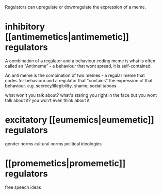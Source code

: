 Regulators can upregulate or downregulate the expression of a meme. 
# inhibitory [[antimemetics|antimemetic]] regulators
A combination of a regulator and a behaviour coding meme is what is often called an "Antimeme" - a behaviour that wont spread, it is self-contained.

An anti meme is the combination of two memes - a regular meme that codes for behaviour and a regulator that "contains"  the expression of that behaviour. 
e.g. secrecy/illegibility, shame, social taboos

what won't you talk about?
what's staring you right in the face but you wont talk about it?
you won't even think about it
# excitatory [[eumemics|eumemetic]] regulators
gender norms
cultural norms
political ideologies
# [[promemetics|promemetic]] regulators
free speech ideas